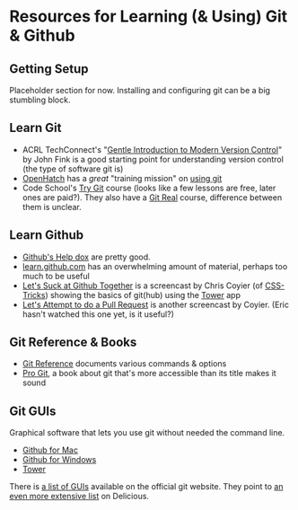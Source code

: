 # Resources for Learning (& Using) Git & Github

## Getting Setup

Placeholder section for now. Installing and configuring git can be a big stumbling block.

## Learn Git

- ACRL TechConnect's "[Gentle Introduction to Modern Version Control](http://acrl.ala.org/techconnect/?p=1191)" by John Fink is a good starting point for understanding version control (the type of software git is)
- [OpenHatch](https://openhatch.org) has a _great_ "training mission" on [using git](https://openhatch.org/missions/git)
- Code School's [Try Git](http://www.codeschool.com/courses/try-git) course (looks like a few lessons are free, later ones are paid?). They also have a [Git Real](http://gitreal.codeschool.com/) course, difference between them is unclear.

## Learn Github

- [Github's Help dox](https://help.github.com/) are pretty good.
- [learn.github.com](learn.github.com) has an overwhelming amount of material, perhaps too much to be useful
- [Let's Suck at Github Together](http://css-tricks.com/video-screencasts/101-lets-suck-at-github-together/) is a screencast by Chris Coyier (of [CSS-Tricks](http://css-tricks.com/)) showing the basics of git(hub) using the [Tower](http://www.git-tower.com/) app
- [Let's Attempt to do a Pull Request](http://css-tricks.com/video-screencasts/117-lets-attempt-to-do-a-pull-request/) is another screencast by Coyier. (Eric hasn't watched this one yet, is it useful?)

## Git Reference & Books

- [Git Reference](http://gitref.org/) documents various commands & options
- [Pro Git](http://git-scm.com/book), a book about git that's more accessible than its title makes it sound

## Git GUIs

Graphical software that lets you use git without needed the command line.

- [Github for Mac](http://mac.github.com/)
- [Github for Windows](http://windows.github.com/)
- [Tower](http://www.git-tower.com/)

There is [a list of GUIs](http://git-scm.com/downloads/guis) available on the official git website. They point to [an even more extensive list](https://delicious.com/matthew.mccullough/git+gui) on Delicious.
